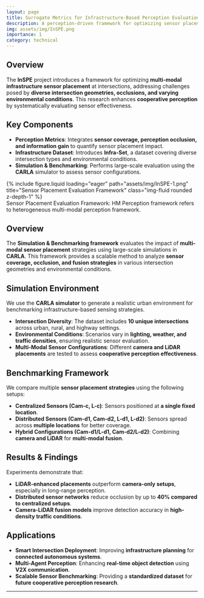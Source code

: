 ```yaml
---
layout: page
title: Surrogate Metrics for Infrastructure-Based Perception Evaluation
description: A perception-driven framework for optimizing sensor placement at intersections using heterogeneous multi-modal sensing.
img: assets/img/InSPE.png
importance: 1
category: technical
---
```


## Overview  
The **InSPE** project introduces a framework for optimizing **multi-modal infrastructure sensor placement** at intersections, addressing challenges posed by **diverse intersection geometries, occlusions, and varying environmental conditions**. This research enhances **cooperative perception** by systematically evaluating sensor effectiveness.

## Key Components  
- **Perception Metrics**: Integrates **sensor coverage, perception occlusion, and information gain** to quantify sensor placement impact.  
- **Infrastructure Dataset**: Introduces **Infra-Set**, a dataset covering diverse intersection types and environmental conditions.  
- **Simulation & Benchmarking**: Performs large-scale evaluation using the **CARLA** simulator to assess sensor configurations.

<div class="column">
    <div class="col-sm mt-3 mt-md-0">
        {% include figure.liquid loading="eager" path="assets/img/InSPE-1.png" title="Sensor Placement Evaluation Framework" class="img-fluid rounded z-depth-1" %}
    </div>
</div>
<div class="caption">
    Sensor Placement Evaluation Framework: HM Perception framework refers to heterogeneous multi-modal perception framework.
</div>


## Overview  
The **Simulation & Benchmarking framework** evaluates the impact of **multi-modal sensor placement** strategies using large-scale simulations in **CARLA**. This framework provides a scalable method to analyze **sensor coverage, occlusion, and fusion strategies** in various intersection geometries and environmental conditions.

## Simulation Environment  
We use the **CARLA simulator** to generate a realistic urban environment for benchmarking infrastructure-based sensing strategies.  
- **Intersection Diversity**: The dataset includes **10 unique intersections** across urban, rural, and highway settings.  
- **Environmental Conditions**: Scenarios vary in **lighting, weather, and traffic densities**, ensuring realistic sensor evaluation.  
- **Multi-Modal Sensor Configurations**: Different **camera and LiDAR placements** are tested to assess **cooperative perception effectiveness**.

## Benchmarking Framework  
We compare multiple **sensor placement strategies** using the following setups:

- **Centralized Sensors (Cam-c, L-c)**: Sensors positioned at **a single fixed location**.
- **Distributed Sensors (Cam-d1, Cam-d2, L-d1, L-d2)**: Sensors spread across **multiple locations** for better coverage.
- **Hybrid Configurations (Cam-d1/L-d1, Cam-d2/L-d2)**: Combining **camera and LiDAR** for **multi-modal fusion**.

## Results & Findings  
Experiments demonstrate that:
- **LiDAR-enhanced placements** outperform **camera-only setups**, especially in long-range perception.
- **Distributed sensor networks** reduce occlusion by up to **40% compared to centralized setups**.
- **Camera-LiDAR fusion models** improve detection accuracy in **high-density traffic conditions**.

## Applications  
- **Smart Intersection Deployment**: Improving **infrastructure planning** for **connected autonomous systems**.  
- **Multi-Agent Perception**: Enhancing **real-time object detection** using **V2X communication**.  
- **Scalable Sensor Benchmarking**: Providing a **standardized dataset** for **future cooperative perception research**.

---
